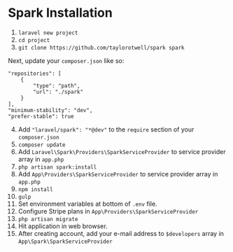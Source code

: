 # Spark Installation

1. `laravel new project`
2. `cd project`
3. `git clone https://github.com/taylorotwell/spark spark`

Next, update your `composer.json` like so:

    "repositories": [
        {
            "type": "path",
            "url": "./spark"
        }
    ],
    "minimum-stability": "dev",
    "prefer-stable": true

4. Add `"laravel/spark": "*@dev"` to the `require` section of your `composer.json`
4. `composer update`
5. Add `Laravel\Spark\Providers\SparkServiceProvider` to service provider array in `app.php`
6. `php artisan spark:install`
7. Add `App\Providers\SparkServiceProvider` to service provider array in `app.php`
8. `npm install`
9. `gulp`
10. Set environment variables at bottom of `.env` file.
11. Configure Stripe plans in `App\Providers\SparkServiceProvider`
12. `php artisan migrate`
13. Hit application in web browser.
14. After creating account, add your e-mail address to `$developers` array in `App\Spark\SparkServiceProvider`
